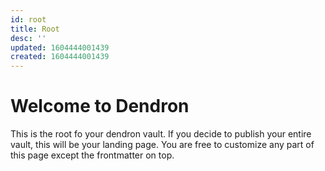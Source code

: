 ```yaml
---
id: root
title: Root
desc: ''
updated: 1604444001439
created: 1604444001439
---
```

# Welcome to Dendron

This is the root fo your dendron vault. If you decide to publish your entire vault, this will be your landing page. You are free to customize any part of this page except the frontmatter on top. 
